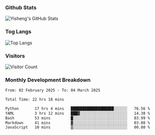 ### Github Stats
![Yisheng's GitHub Stats](https://github-readme-stats-9qabuvhk1-gongyisheng.vercel.app/api?username=gongyisheng&count_private=true&show_icons=true)
### Tog Langs
![Top Langs](https://github-readme-stats-9qabuvhk1-gongyisheng.vercel.app/api/top-langs/?username=gongyisheng&layout=compact)
### Visitors
![Visitor Count](https://profile-counter.glitch.me/gongyisheng/count.svg)
### Monthly Development Breakdown
<!--START_SECTION:waka-->

```txt
From: 02 February 2025 - To: 04 March 2025

Total Time: 22 hrs 18 mins

Python       17 hrs 4 mins   ███████████████████░░░░░░   76.56 %
YAML         3 hrs 12 mins   ███▓░░░░░░░░░░░░░░░░░░░░░   14.38 %
Bash         53 mins         █░░░░░░░░░░░░░░░░░░░░░░░░   03.99 %
Markdown     41 mins         ▓░░░░░░░░░░░░░░░░░░░░░░░░   03.08 %
JavaScript   10 mins         ▒░░░░░░░░░░░░░░░░░░░░░░░░   00.80 %
```

<!--END_SECTION:waka-->
